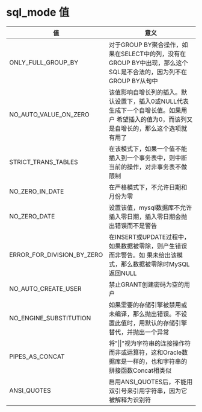 # sql_mode 值

| 值                             | 意义                                                                                                                                      |
| ------------------------------ | ----------------------------------------------------------------------------------------------------------------------------------------- |
| ONLY\_FULL\_GROUP\_BY          | 对于GROUP BY聚合操作，如果在SELECT中的列，没有在GROUP BY中出现，那么这个SQL是不合法的，因为列不在GROUP BY从句中                           |
| NO\_AUTO\_VALUE\_ON\_ZERO      | 该值影响自增长列的插入。默认设置下，插入0或NULL代表生成下一个自增长值。如果用户 希望插入的值为0，而该列又是自增长的，那么这个选项就有用了 |
| STRICT\_TRANS\_TABLES          | 在该模式下，如果一个值不能插入到一个事务表中，则中断当前的操作，对非事务表不做限制                                                        |
| NO\_ZERO\_IN_DATE              | 在严格模式下，不允许日期和月份为零                                                                                                        |
| NO\_ZERO\_DATE                 | 设置该值，mysql数据库不允许插入零日期，插入零日期会抛出错误而不是警告                                                                     |
| ERROR\_FOR\_DIVISION\_BY\_ZERO | 在INSERT或UPDATE过程中，如果数据被零除，则产生错误而非警告。如 果未给出该模式，那么数据被零除时MySQL返回NULL                              |
| NO\_AUTO\_CREATE\_USER         | 禁止GRANT创建密码为空的用户                                                                                                               |
| NO\_ENGINE\_SUBSTITUTION       | 如果需要的存储引擎被禁用或未编译，那么抛出错误。不设置此值时，用默认的存储引擎替代，并抛出一个异常                                        |
| PIPES\_AS\_CONCAT              | 将"\|\|"视为字符串的连接操作符而非或运算符，这和Oracle数据库是一样的，也和字符串的拼接函数Concat相类似                                    |
| ANSI_QUOTES                    | 启用ANSI_QUOTES后，不能用双引号来引用字符串，因为它被解释为识别符                                                                         |

